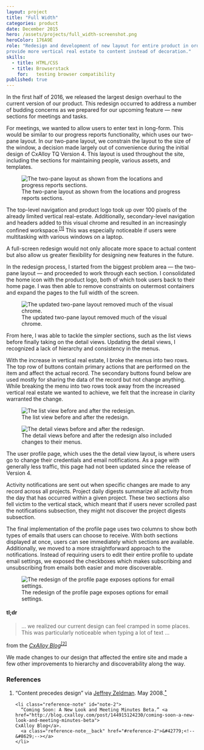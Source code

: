 ```yaml
---
layout: project
title: "Full Width"
categories: product
date: December 2015
hero: /assets/projects/full_width-screenshot.png
heroColor: 176A9E
role: "Redesign and development of new layout for entire product in order to
provide more vertical real estate to content instead of decoration."
skills:
  - title: HTML/CSS
  - title: Browserstack
    for:   testing browser compatibility
published: true
---
```


In the first half of 2016, we released the largest design overhaul to the
current version of our product. This redesign occurred to address a number of
budding concerns as we prepared for our upcoming feature — new sections for
meetings and tasks.

For meetings, we wanted to allow users to enter text in long-form. This would be
similar to our progress reports functionality, which uses our two-pane layout.
In our two-pane layout, we constrain the layout to the size of the window, a
decision made largely out of convenience during the initial design of CxAlloy TQ
Version 4. This layout is used throughout the site, including the sections for
maintaining people, various assets, and templates.

<figure class="figure--image">
  <img src="{{ site.url }}/assets/projects/full_width-two_panes.png"
  alt="The two-pane layout as shown from the locations and progress reports sections.">
  <figcaption>The two-pane layout as shown from the locations and progress reports
  sections.</figcaption>
</figure>

The top-level navigation and product logo took up over 100 pixels of the
already limited vertical real-estate. Additionally, secondary-level navigation
and headers added to this visual chrome and resulted in an increasingly
confined workspace.<sup class="reference"><a id="reference-1" href="#note-1">[1]</a></sup>
This was especially noticeable if users were multitasking with various windows
on a laptop.

A full-screen redesign would not only allocate more space to actual content but
also allow us greater flexibility for designing new features in the future.

In the redesign process, I started from the biggest problem area — the two-pane
layout — and proceeded to work through each section. I consolidated the home
icon with the product logo, both of which took users back to their home page. I
was then able to remove constraints on outermost containers and expand the pages
to the full width of the screen.

<figure class="figure--image">
  <img src="{{ site.baseurl }}/assets/projects/full_width-two_panes-redesigned.png"
  alt="The updated two-pane layout removed much of the visual chrome.">
  <figcaption>The updated two-pane layout removed much of the visual chrome.</figcaption>
</figure>

From here, I was able to tackle the simpler sections, such as the list views
before finally taking on the detail views. Updating the detail views, I
recognized a lack of hierarchy and consistency in the menus.

With the increase in vertical real estate, I broke the menus into two rows. The
top row of buttons contain primary actions that are performed on the item and
affect the actual record. The secondary buttons found below are used mostly for
sharing the data of the record but not change anything. While breaking the menu
into two rows took away from the increased vertical real estate we wanted to
achieve, we felt that the increase in clarity warranted the change.

<figure class="figure--image">
  <img src="{{ site.url }}/assets/projects/full_width-list_view.png"
  alt="The list view before and after the redesign.">
  <figcaption>The list view before and after the redesign.</figcaption>
</figure>

<figure class="figure--image">
  <img src="{{ site.url }}/assets/projects/full_width-detail_view.png"
  alt="The detail views before and after the redesign.">
  <figcaption>The detail views before and after the redesign also included
  changes to their menus.</figcaption>
</figure>

The user profile page, which uses the the detail view layout, is where users go
to change their credentials and email notifications. As a page with generally
less traffic, this page had not been updated since the release of Version 4.

Activity notifications are sent out when specific changes are made to any record
across all projects. Project daily digests summarize all activity from the day
that has occurred within a given project. These two sections also fell victim to
the vertical stack, which meant that if users never scrolled past the
notifications subsection, they might not discover the project digests subsection.

The final implementation of the profile page uses two columns to show both types
of emails that users can choose to receive. With both sections displayed at once,
users can see immediately which sections are available. Additionally, we moved
to a more straightforward approach to the notifications. Instead of requiring
users to edit their entire profile to update email settings, we exposed the
checkboxes which makes subscribing and unsubscribing from emails both easier and
more discoverable.

<figure class="figure--image">
  <img src="{{ site.url }}/assets/projects/full_width-profile.png"
  alt="The redesign of the profile page exposes options for email settings.">
  <figcaption>The redesign of the profile page exposes options for email settings.</figcaption>
</figure>

#### tl;dr
<blockquote class="quote--cited" cite="http://blog.cxalloy.com/post/144915124230/coming-soon-a-new-look-and-meeting-minutes-beta">
  <p>... we realized our current design can feel cramped in some places. This
  was particularly noticeable when typing a lot of text ...</p>
</blockquote>
<p class="quote__citation">from the <cite><a href="http://blog.cxalloy.com/post/144915124230/coming-soon-a-new-look-and-meeting-minutes-beta">CxAlloy Blog</a></cite><sup class="reference"><a id="reference-2" href="#note-2">[2]</a></sup></p>
<p>We made changes to our design that affected the entire site and made a few
other improvements to hierarchy and discoverability along the way.</p>

<footer class="footnotes">
  <h3>References</h3>
  <ol class="references">
    <li class="reference-note" id="note-1">
      “Content precedes design” via
      <a href="https://twitter.com/zeldman/status/804159148">Jeffrey Zeldman</a>.
      May 2008.<a class="reference-note__back" href="#reference-1">&#42779;<!--&#8629;--></a>
    </li>

    <li class="reference-note" id="note-2">
      “Coming Soon: A New Look and Meeting Minutes Beta.” <a href="http://blog.cxalloy.com/post/144915124230/coming-soon-a-new-look-and-meeting-minutes-beta">
    CxAlloy Blog</a>.
      <a class="reference-note__back" href="#reference-2">&#42779;<!--&#8629;--></a>
    </li>
  </ol>
</footer>
